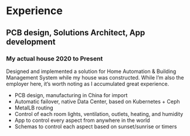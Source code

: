 # Experience

## PCB design, Solutions Architect, App development

### My actual house 2020 to Present

Designed and implemented a solution for Home Automation & Building Management System while my house was constructed. While I’m also the employer here, it’s worth noting as I accumulated great experience.

- PCB design, manufacturing in China for import
- Automatic failover, native Data Center, based on Kubernetes + Ceph
- MetalLB routing
- Control of each room lights, ventilation, outlets, heating, and humidity
- App to control every aspect from anywhere in the world
- Schemas to control each aspect based on sunset/sunrise or timers
